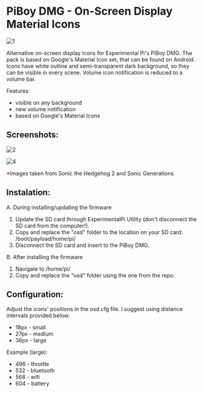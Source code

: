 # PiBoy DMG - On-Screen Display Material Icons

![1](https://user-images.githubusercontent.com/92209505/141120091-98526253-3d57-48f0-aa2b-501cb64c9f71.png)

Alternative on-screen display icons for Experimental Pi's PiBoy DMG. The pack is based on Google's Material Icon set, that can be found on Android. Icons have white outline and semi-transparent dark background, so they can be visible in every scene. Volume icon notification is reduced to a volume bar.

Features:
  - visible on any background
  - new volume notification
  - based on Google's Material Icons

## Screenshots:

![2](https://user-images.githubusercontent.com/92209505/141121162-dd96b110-4e43-4921-b7eb-84357b9e10de.png)

![4](https://user-images.githubusercontent.com/92209505/141121179-c276dab5-3c21-431d-acab-75fa295f4f53.png)

*Images taken from Sonic the Hedgehog 2 and Sonic Generations.

## Instalation:
A. During installing/updating the firmware
  1. Update the SD card through ExperimentalPi Utility (don't disconnect the SD card from the computer!).
  1. Copy and replace the "osd" folder to the location on your SD card:
     /boot/payload/home/pi/
  2. Disconnect the SD card and insert to the PiBoy DMG.

B. After installing the firmware
  1. Navigate to /home/pi/
  2. Copy and replace the "osd" folder using the one from the repo.

## Configuration:
Adjust the icons' positions in the osd.cfg file. I suggest using distance intervals provided below:
  - 18px - small
  - 27px - medium
  - 36px - large
    
Example (large):
  - 496 - throttle  
  - 532 - bluetooth 
  - 568 - wifi
  - 604 - battery   
